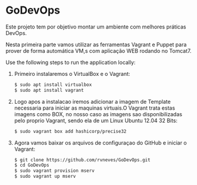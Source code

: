 # GoDevOps

Este projeto tem por objetivo montar um ambiente com melhores práticas DevOps. 

Nesta primeira parte vamos utilizar as ferramentas Vagrant e Puppet para prover de forma automática VM,s com aplicação WEB rodando no Tomcat7. 
 

Use the following steps to run the application locally:

1. Primeiro instalaremos o VirtualBox e o Vagrant:
    ```bash
    $ sudo apt install virtualbox
    $ sudo apt install vagrant
    ```

2. Logo apos a instalacao iremos adicionar a imagem de Template necessaria para iniciar as maquinas virtuais.O Vagrant trata estas imagens como BOX, no nosso caso as imagens sao disponibilizadas pelo proprio Vagrant, sendo ela de um Linux Ubuntu 12.04 32 Bits:
    ```bash
    $ sudo vagrant box add hashicorp/precise32
    ```
    
3. Agora vamos baixar os arquivos de configuraçao do GitHub e iniciar o Vagrant:

    ```bash
    $ git clone https://github.com/rvneves/GoDevOps.git
    $ cd GoDevOps
    $ sudo vagrant provision mserv
    $ sudo vagrant up mserv
    ```
    
    
